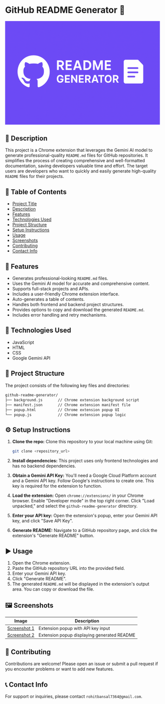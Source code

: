 # GitHub README Generator 🚀

![Project Overview](projectOverview.png)  <!-- Replace placeholder.png with an actual image -->

## 📖 Description

This project is a Chrome extension that leverages the Gemini AI model to generate professional-quality `README.md` files for GitHub repositories.  It simplifies the process of creating comprehensive and well-formatted documentation, saving developers valuable time and effort.  The target users are developers who want to quickly and easily generate high-quality `README` files for their projects.


## 🧭 Table of Contents

- [Project Title](#project-title)
- [Description](#description)
- [Features](#features)
- [Technologies Used](#technologies-used)
- [Project Structure](#project-structure)
- [Setup Instructions](#setup-instructions)
- [Usage](#usage)
- [Screenshots](#screenshots)
- [Contributing](#contributing)
- [Contact Info](#contact-info)


## 🌟 Features

- Generates professional-looking `README.md` files.
- Uses the Gemini AI model for accurate and comprehensive content.
- Supports full-stack projects and APIs.
- Includes a user-friendly Chrome extension interface.
- Auto-generates a table of contents.
- Handles both frontend and backend project structures.
- Provides options to copy and download the generated `README.md`.
- Includes error handling and retry mechanisms.


## 🧰 Technologies Used

-  JavaScript
-  HTML
-  CSS
-  Google Gemini API


## 📁 Project Structure

The project consists of the following key files and directories:

```
github-readme-generator/
├── background.js       // Chrome extension background script
├── manifest.json       // Chrome extension manifest file
├── popup.html          // Chrome extension popup UI
└── popup.js            // Chrome extension popup logic
```


## ⚙️ Setup Instructions

1. **Clone the repo:**  Clone this repository to your local machine using Git:
   ```bash
   git clone <repository_url>
   ```

2. **Install dependencies:**  This project uses only frontend technologies and has no backend dependencies.

3. **Obtain a Gemini API Key:** You'll need a Google Cloud Platform account and a Gemini API key.  Follow Google's instructions to create one.  This key is required for the extension to function.

4. **Load the extension:** Open `chrome://extensions/` in your Chrome browser. Enable "Developer mode" in the top right corner. Click "Load unpacked," and select the `github-readme-generator` directory.

5. **Enter your API key:**  Open the extension's popup, enter your Gemini API key, and click "Save API Key".

6. **Generate README:** Navigate to a GitHub repository page, and click the extension's "Generate README" button.


## ▶️ Usage

1. Open the Chrome extension.
2. Paste the GitHub repository URL into the provided field.
3. Enter your Gemini API key.
4. Click "Generate README".
5. The generated `README.md` will be displayed in the extension's output area. You can copy or download the file.


## 🖼️ Screenshots

| Image                     | Description                                                              |
|--------------------------|--------------------------------------------------------------------------|
| [Screenshot 1](Screenshot_1.png) | Extension popup with API key input                                      |
| [Screenshot 2](Screenshot_2.png) | Extension popup displaying generated README                                |
<!-- Replace placeholder.png with actual screenshots -->


## 🤝 Contributing

Contributions are welcome! Please open an issue or submit a pull request if you encounter problems or want to add new features.


## 📞 Contact Info

For support or inquiries, please contact `rohitbansal7364@gmail.com`.
